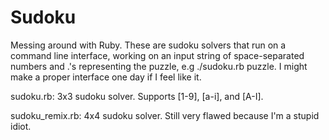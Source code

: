 # Sudoku
Messing around with Ruby.  These are sudoku solvers that run on a command line interface, working on an input string of space-separated numbers and .'s representing the puzzle, e.g ./sudoku.rb puzzle.  I might make a proper interface one day if I feel like it.

sudoku.rb: 3x3 sudoku solver. Supports [1-9], [a-i], and [A-I].

sudoku_remix.rb: 4x4 sudoku solver.  Still very flawed because I'm a stupid idiot.
